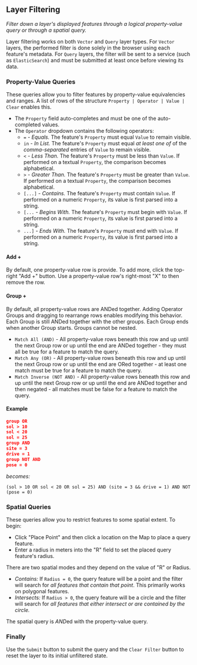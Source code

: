 ## Layer Filtering

_Filter down a layer's displayed features through a logical property-value query or through a spatial query._

Layer filtering works on both `Vector` and `Query` layer types. For `Vector` layers, the performed filter is done solely in the browser using each feature's metadata. For `Query` layers, the filter will be sent to a service (such as `ElasticSearch`) and must be submitted at least once before viewing its data.

### Property-Value Queries

These queries allow you to filter features by property-value equivalencies and ranges. A list of rows of the structure `Property | Operator | Value | Clear` enables this.

- The `Property` field auto-completes and must be one of the auto-completed values.
- The `Operator` dropdown contains the following operators:
  - `=` - _Equals._ The feature's `Property` must equal `Value` to remain visible.
  - `in` - _In List._ The feature's `Property` must equal _at least one of_ of the _comma-separated_ entries of `Value` to remain visible.
  - `<` - _Less Than._ The feature's `Property` must be less than `Value`. If performed on a textual `Property`, the comparison becomes alphabetical.
  - `>` - _Greater Than._ The feature's `Property` must be greater than `Value`. If performed on a textual `Property`, the comparison becomes alphabetical.
  - `[...]` - _Contains._ The feature's `Property` must contain `Value`. If performed on a numeric `Property`, its value is first parsed into a string.
  - `[...` - _Begins With._ The feature's `Property` must begin with `Value`. If performed on a numeric `Property`, its value is first parsed into a string.
  - `...]` - _Ends With._ The feature's `Property` must end with `Value`. If performed on a numeric `Property`, its value is first parsed into a string.

#### Add +

By default, one property-value row is provide. To add more, click the top-right "Add +" button. Use a property-value row's right-most "X" to then remove the row.

#### Group +

By default, all property-value rows are ANDed together. Adding Operator Groups and dragging to rearrange rows enables modifying this behavior. Each Group is still ANDed together with the other groups. Each Group ends when another Group starts. Groups cannot be nested.

- `Match All (AND)` - All property-value rows beneath this row and up until the next Group row or up until the end are ANDed together - they must all be true for a feature to match the query.
- `Match Any (OR)` - All property-value rows beneath this row and up until the next Group row or up until the end are ORed together - at least one match must be true for a feature to match the query.
- `Match Inverse (NOT AND)` - All property-value rows beneath this row and up until the next Group row or up until the end are ANDed together and then negated - all matches must be false for a feature to match the query.

#### Example

```json
group OR
sol > 10
sol < 20
sol = 25
group AND
site = 3
drive = 1
group NOT AND
pose = 0
```

_becomes:_

```
(sol > 10 OR sol < 20 OR sol = 25) AND (site = 3 && drive = 1) AND NOT (pose = 0)
```

### Spatial Queries

These queries allow you to restrict features to some spatial extent. To begin:

- Click "Place Point" and then click a location on the Map to place a query feature.
- Enter a radius in meters into the "R" field to set the placed query feature's radius.

There are two spatial modes and they depend on the value of "R" or Radius.

- _Contains:_ If `Radius = 0`, the query feature will be a point and the filter will search for _all features that contain that point_. This primarily works on polygonal features.
- _Intersects:_ If `Radius > 0`, the query feature will be a circle and the filter will search for _all features that either intersect or are contained by the circle._

The spatial query is *AND*ed with the property-value query.

### Finally

Use the `Submit` button to submit the query and the `Clear Filter` button to reset the layer to its initial unfiltered state.
